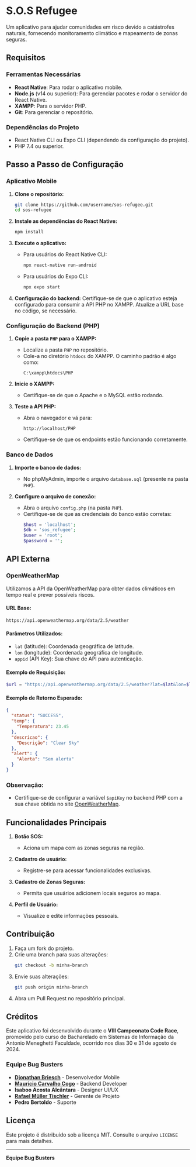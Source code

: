 # S.O.S Refugee

Um aplicativo para ajudar comunidades em risco devido a catástrofes naturais, fornecendo monitoramento climático e mapeamento de zonas seguras.

## Requisitos

### Ferramentas Necessárias

- **React Native**: Para rodar o aplicativo mobile.
- **Node.js** (v14 ou superior): Para gerenciar pacotes e rodar o servidor do React Native.
- **XAMPP**: Para o servidor PHP.
- **Git**: Para gerenciar o repositório.

### Dependências do Projeto

- React Native CLI ou Expo CLI (dependendo da configuração do projeto).
- PHP 7.4 ou superior.

## Passo a Passo de Configuração

### Aplicativo Mobile

1. **Clone o repositório:**
   ```bash
   git clone https://github.com/username/sos-refugee.git
   cd sos-refugee
   ```

2. **Instale as dependências do React Native:**
   ```bash
   npm install
   ```

3. **Execute o aplicativo:**
   - Para usuários do React Native CLI:
     ```bash
     npx react-native run-android
     ```
   - Para usuários do Expo CLI:
     ```bash
     npx expo start
     ```

4. **Configuração do backend:** Certifique-se de que o aplicativo esteja configurado para consumir a API PHP no XAMPP. Atualize a URL base no código, se necessário.

### Configuração do Backend (PHP)

1. **Copie a pasta `PHP` para o XAMPP:**
   - Localize a pasta `PHP` no repositório.
   - Cole-a no diretório `htdocs` do XAMPP. O caminho padrão é algo como:
     ```
     C:\xampp\htdocs\PHP
     ```

2. **Inicie o XAMPP:**
   - Certifique-se de que o Apache e o MySQL estão rodando.

3. **Teste a API PHP:**
   - Abra o navegador e vá para:
     ```
     http://localhost/PHP
     ```
   - Certifique-se de que os endpoints estão funcionando corretamente.

### Banco de Dados

1. **Importe o banco de dados:**
   - No phpMyAdmin, importe o arquivo `database.sql` (presente na pasta `PHP`).

2. **Configure o arquivo de conexão:**
   - Abra o arquivo `config.php` (na pasta `PHP`).
   - Certifique-se de que as credenciais do banco estão corretas:
     ```php
     $host = 'localhost';
     $db = 'sos_refugee';
     $user = 'root';
     $password = '';
     ```

## API Externa

### OpenWeatherMap

Utilizamos a API da OpenWeatherMap para obter dados climáticos em tempo real e prever possíveis riscos.

#### URL Base:
```text
https://api.openweathermap.org/data/2.5/weather
```

#### Parâmetros Utilizados:
- `lat` (latitude): Coordenada geográfica de latitude.
- `lon` (longitude): Coordenada geográfica de longitude.
- `appid` (API Key): Sua chave de API para autenticação.

#### Exemplo de Requisição:
```php
$url = "https://api.openweathermap.org/data/2.5/weather?lat=$lat&lon=$lon&appid=$apiKey";
```

#### Exemplo de Retorno Esperado:
```json
{
  "status": "SUCCESS",
  "temp": {
    "Temperatura": 23.45
  },
  "descricao": {
    "Descrição": "Clear Sky"
  },
  "alert": {
    "Alerta": "Sem alerta"
  }
}
```

### Observação:
- Certifique-se de configurar a variável `$apiKey` no backend PHP com a sua chave obtida no site [OpenWeatherMap](https://openweathermap.org/api).

## Funcionalidades Principais

1. **Botão SOS:**
   - Aciona um mapa com as zonas seguras na região.

2. **Cadastro de usuário:**
   - Registre-se para acessar funcionalidades exclusivas.

3. **Cadastro de Zonas Seguras:**
   - Permita que usuários adicionem locais seguros ao mapa.

4. **Perfil de Usuário:**
   - Visualize e edite informações pessoais.

## Contribuição

1. Faça um fork do projeto.
2. Crie uma branch para suas alterações:
   ```bash
   git checkout -b minha-branch
   ```
3. Envie suas alterações:
   ```bash
   git push origin minha-branch
   ```
4. Abra um Pull Request no repositório principal.

## Créditos

Este aplicativo foi desenvolvido durante o **VIII Campeonato Code Race**, promovido pelo curso de Bacharelado em Sistemas de Informação da Antonio Meneghetti Faculdade, ocorrido nos dias 30 e 31 de agosto de 2024.

### Equipe Bug Busters

- **[Djonathan Briesch](https://github.com/Djonathan-Briesch)** - Desenvolvedor Mobile
- **[Mauricio Carvalho Cogo](https://github.com/MauricioCogo)** - Backend Developer
- **Isaboo Acosta Alcântara** - Designer UI/UX
- **[Rafael Müller Tischler](https://github.com/rafaelTischler)** - Gerente de Projeto
- **Pedro Bertoldo** - Suporte

## Licença

Este projeto é distribuído sob a licença MIT. Consulte o arquivo `LICENSE` para mais detalhes.

---

**Equipe Bug Busters**
